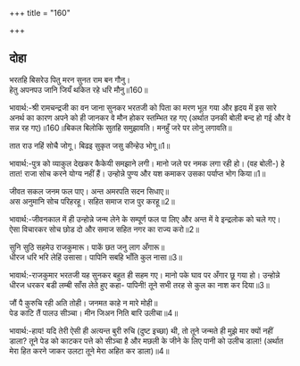 +++
title = "160"

+++
## दोहा
भरतहि बिसरेउ पितु मरन सुनत राम बन गौनु।  
हेतु अपनपउ जानि जियँ थकित रहे धरि मौनु॥160॥  

भावार्थ:-श्री रामचन्द्रजी का वन जाना सुनकर भरतजी को पिता का मरण भूल गया और हृदय में इस सारे अनर्थ का कारण अपने को ही जानकर वे मौन होकर स्तम्भित रह गए (अर्थात उनकी बोली बन्द हो गई और वे सन्न रह गए)॥160॥बिकल बिलोकि सुतहि समुझावति। मनहुँ जरे पर लोनु लगावति॥  

तात राउ नहिं सोचै जोगू। बिढइ सुकृत जसु कीन्हेउ भोगू॥1॥  

भावार्थ:-पुत्र को व्याकुल देखकर कैकेयी समझाने लगी। मानो जले पर नमक लगा रही हो। (वह बोली-) हे तात! राजा सोच करने योग्य नहीं हैं। उन्होन्ने पुण्य और यश कमाकर उसका पर्याप्त भोग किया॥1॥  

जीवत सकल जनम फल पाए। अन्त अमरपति सदन सिधाए॥  
अस अनुमानि सोच परिहरहू। सहित समाज राज पुर करहू॥2॥  

भावार्थ:-जीवनकाल में ही उन्होन्ने जन्म लेने के सम्पूर्ण फल पा लिए और अन्त में वे इन्द्रलोक को चले गए। ऐसा विचारकर सोच छोड दो और समाज सहित नगर का राज्य करो॥2॥  

सुनि सुठि सहमेउ राजकुमारू। पाकें छत जनु लाग अँगारू॥  
धीरज धरि भरि लेहिं उसासा। पापिनि सबहि भाँति कुल नासा॥3॥  

भावार्थ:-राजकुमार भरतजी यह सुनकर बहुत ही सहम गए। मानो पके घाव पर अँगार छू गया हो। उन्होन्ने धीरज धरकर बडी लम्बी साँस लेते हुए कहा- पापिनी! तूने सभी तरह से कुल का नाश कर दिया॥3॥  

जौं पै कुरुचि रही अति तोही। जनमत काहे न मारे मोही॥  
पेड काटि तैं पालउ सीञ्चा। मीन जिअन निति बारि उलीचा॥4॥  

भावार्थ:-हाय! यदि तेरी ऐसी ही अत्यन्त बुरी रुचि (दुष्ट इच्छा) थी, तो तूने जन्मते ही मुझे मार क्यों नहीं डाला? तूने पेड को काटकर पत्ते को सीञ्चा है और मछली के जीने के लिए पानी को उलीच डाला! (अर्थात मेरा हित करने जाकर उलटा तूने मेरा अहित कर डाला)॥4॥  

